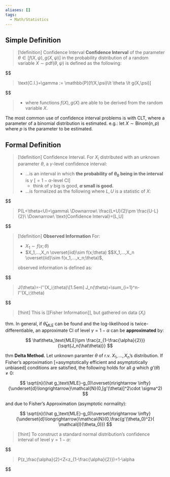 ```yaml
---
aliases: []
tags:
  - Math/Statistics
---
```


## Simple Definition

> [!definition] Confidence Interval
> **Confidence Interval** of the parameter $\theta\in[f(X, \psi),g(X, \psi)]$ in the probability distribution of a random variable $X\sim \text{pdf}(\theta,\psi)$ is defined as the following:
>
> 
$$
> \text{C.I.}=\gamma := \mathbb{P}[f(X,\psi)\lt \theta \lt g(X,\psi)]
> 
$$
>
> - where functions $f(X), g(X)$ are able to be derived from the random variable $X$.

 The most common use of confidence interval problems is with CLT, where a parameter of a binomial distribution is estimated. e.g.:
let $X\sim \text{Binom}(n,p)$ where $p$ is the parameter to be estimated.

## Formal Definition

> [!definition] Confidence Interval.
> For $X_i$ distributed with an unknown parameter $\theta$, a $\gamma$-level confidence interval:
> - …is an interval in which **the probability of $\theta_0$ being in the interval** is $\gamma$ [$=1-\alpha$-level CI]
>   - think of $\gamma$ big is good, **$\alpha$ small is good.**
> - …is formalized as the following where $L,U$ is a statistic of $X$:
>
> 
$$
> P(L<\theta<U)=\gamma\\
> \Downarrow\\
> \frac{L+U}{2}\pm \frac{U-L}{2}\\
> \Downarrow\\
> \text{Confidence Interval}=[L,U]
> 
$$

> [!definition] **Observed Information**
> For:
>
> - $X_1\sim f(x;\theta)$
> - $X_1,…,X_n \overset{iid}\sim f(x;\theta)
$$X_1,…,X_n \overset{iid}\sim f(x_1,…,x_n;\theta)$,
>
> observed information is defined as:
>
> 
$$
> J(\theta)=-l''(X_i;\theta)\\[1.5em]
> J_n(\theta)=\sum_{i=1}^n-l''(X_i;\theta)
> 
$$

> [!hint]
This is [[Fisher Information]], but gathered on data ($X_i$)

thm. In general, if $\hat\theta_{\text{MLE}}$ can be found and the log-likelihood is twice-differentiable, an approximate CI of level $\gamma=1-\alpha$ can be **approximated** by:

$$
\hat\theta_\text{MLE}\pm \frac{z_{1-\frac{\alpha}{2}}}{\sqrt{J_n(\hat\theta)}}
$$

thm **Delta Method.** Let unknown paramter $\theta$ of r.v. $X_1,…,X_n$’s distribution. If Fisher’s approximation [=asymptotically efficient and asymptotically unbiased] conditions are satisfied, the following holds for all $g$ which $g’(\theta)\neq0$:

$$
\sqrt{n}(\hat g_\text{MLE}-g_0)\overset{n\rightarrow \infty}{\underset{d}\longrightarrow}\mathcal{N}(0,[g'(\theta)]^2\cdot \sigma^2)
$$

and due to Fisher’s Approximation (asymptotic normality):

$$
\sqrt{n}(\hat g_\text{MLE}-g_0)\overset{n\rightarrow \infty}{\underset{d}\longrightarrow}\mathcal{N}(0,\frac{g'(\theta_0)^2}{ \mathcal{I}(\theta_0)})
$$

> [!hint]
 To construct a standard normal distribution’s confidence interval of level $\gamma=1-\alpha$:

> 
$$
> P(z_\frac{\alpha}{2}<Z<z_{1-\frac{\alpha}{2}})=1-\alpha
> 
$$
